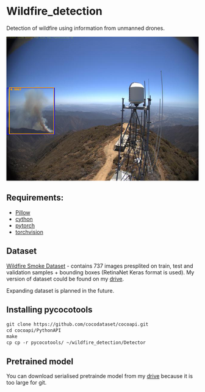 # Wildfire_detection

Detection of wildfire using information from unmanned drones.

![img1](images/img1.png)


## Requirements:
- [Pillow](https://github.com/python-pillow/Pillow/)
- [cython](https://github.com/cython/cython)
- [pytorch](https://github.com/pytorch/pytorch)
- [torchvision](https://github.com/pytorch/vision)

## Dataset

[Wildfire Smoke Dataset](https://public.roboflow.com/object-detection/wildfire-smoke/1) - contains 737 images presplited on train, test and validation samples + bounding boxes (RetinaNet Keras format is used). My version of dataset could be found on my [drive](https://drive.google.com/drive/folders/12NAUwoHxRGPJNlh-X-KwkpMZR-6XvnHc?usp=sharing).

Expanding dataset is planned in the future.

## Installing pycocotools
```
git clone https://github.com/cocodataset/cocoapi.git
cd cocoapi/PythonAPI
make
cp cp -r pycocotools/ ~/wildfire_detection/Detector
```
## Pretrained model

You can download serialised pretrainde model from my [drive](https://drive.google.com/drive/folders/1IrzhmyoD90DNltTF0g3Jr6fyeLT1Ox5Q?usp=sharing) because it is too large for git.
